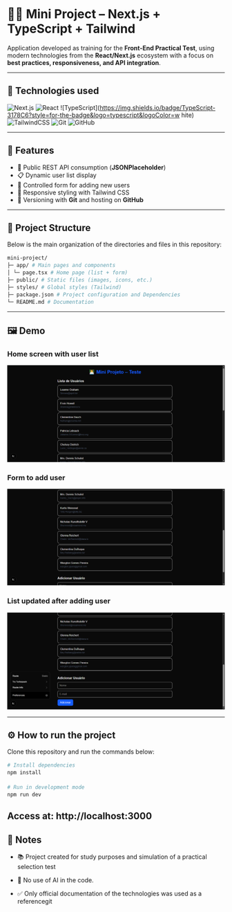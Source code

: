# 👨‍💻 Mini Project – Next.js + TypeScript + Tailwind

Application developed as training for the **Front-End Practical Test**, using modern technologies from the **React/Next.js** ecosystem with a focus on **best practices, responsiveness, and API integration**.

---
## 🚀 Technologies used
![Next.js](https://img.shields.io/badge/Next.js-000000?style=for-the-badge&logo=nextdotjs&logoColor=white)
![React](https://img.shields.io/badge/React-20232A?style=for-the-badge&logo=react&logoColor=61DAFB)
![TypeScript](https://img.shields.io/badge/TypeScript-3178C6?style=for-the-badge&logo=typescript&logoColor=w hite)
![TailwindCSS](https://img.shields.io/badge/TailwindCSS-38B2AC?style=for-the-badge&logo=tailwind-css&logoColor=white)
![Git](https://img.shields.io/badge/Git-F05032?style=for-the-badge&logo=git&logoColor=white)
![GitHub](https://img.shields.io/badge/GitHub-181717?style=for-the-badge&logo=github&logoColor=white)

---

## 🎯 Features
- 🔗 Public REST API consumption (**JSONPlaceholder**)
- 📋 Dynamic user list display
- 📝 Controlled form for adding new users
- 📱 Responsive styling with Tailwind CSS
- 💾 Versioning with **Git** and hosting on **GitHub**

---

## 📂 Project Structure

Below is the main organization of the directories and files in this repository:

```sh
mini-project/
├─ app/ # Main pages and components
│ └─ page.tsx # Home page (list + form)
├─ public/ # Static files (images, icons, etc.)
├─ styles/ # Global styles (Tailwind)
├─ package.json # Project configuration and Dependencies
└─ README.md # Documentation
```
---

## 🖼️ Demo

### Home screen with user list
<img src="./public/Capturar01.PNG" alt="Home screen printout" width="700"/>

### Form to add user
<img src="./public/Capturar02.PNG" alt="Form printout" width="700"/>

### List updated after adding user
<img src="./public/Capturar03.PNG" alt="Updated list printout" width="700"/>

---

## ⚙️ How to run the project
Clone this repository and run the commands below:

```sh
# Install dependencies
npm install

# Run in development mode
npm run dev
```
## Access at: http://localhost:3000

## 📌 Notes

- 📚 Project created for study purposes and simulation of a practical selection test

- 🤖 No use of AI in the code.

- ✅ Only official documentation of the technologies was used as a referencegit 